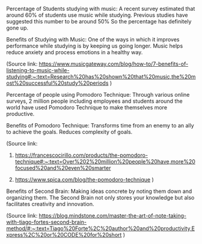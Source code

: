 Percentage of Students studying with music:
A recent survey estimated that around 60% of students use music while studying.
Previous studies have suggested this number to be around 50%
So the percentage has definitely gone up.

Benefits of Studying with Music:
One of the ways in which it improves performance while studying is by keeping us going longer.
Music helps reduce anxiety and process emotions in a healthy way.

(Source link: https://www.musicgateway.com/blog/how-to/7-benefits-of-listening-to-music-while-studying#:~:text=Research%20has%20shown%20that%20music,the%20most%20successful%20study%20periods )



Percentage of people using Pomodoro Technique:
Through various online surveys, 2 million people including employees and students around the world have used Pomodoro Technique to make themselves more productive.

Benefits of Pomodoro Technique:
Transforms time from an enemy to an ally to achieve the goals.
Reduces complexity of goals.

(Source link:
 1. https://francescocirillo.com/products/the-pomodoro-technique#:~:text=Over%202%20million%20people%20have,more%20focused%20and%20even%20smarter 

2. https://www.spica.com/blog/the-pomodoro-technique )



Benefits of Second Brain:
Making ideas concrete by noting them down and organizing them.
The Second Brain not only stores your knowledge but also facilitates creativity and innovation.

(Source link: 
https://blog.mindstone.com/master-the-art-of-note-taking-with-tiago-fortes-second-brain-method/#:~:text=Tiago%20Forte%2C%20author%20and%20productivity,Express%2C%20or%20CODE%20for%20short )




